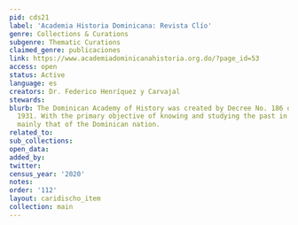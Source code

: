 ```yaml
---
pid: cds21
label: 'Academia Historia Dominicana: Revista Clío'
genre: Collections & Curations
subgenre: Thematic Curations
claimed_genre: publicaciones
link: https://www.academiadominicanahistoria.org.do/?page_id=53
access: open
status: Active
language: es
creators: Dr. Federico Henríquez y Carvajal
stewards:
blurb: The Dominican Academy of History was created by Decree No. 186 of July 23,
  1931. With the primary objective of knowing and studying the past in general, and
  mainly that of the Dominican nation.
related_to:
sub_collections:
open_data:
added_by:
twitter:
census_year: '2020'
notes:
order: '112'
layout: caridischo_item
collection: main
---
```

